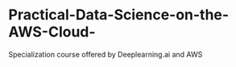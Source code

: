 # Practical-Data-Science-on-the-AWS-Cloud-
Specialization course offered by Deeplearning.ai and AWS 
